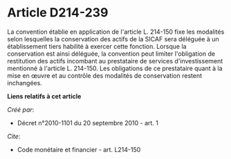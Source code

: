 # Article D214-239

La convention établie en application de l'article L. 214-150 fixe les modalités selon lesquelles la conservation des actifs
de la SICAF sera déléguée à un établissement tiers habilité à exercer cette fonction. Lorsque la conservation est ainsi
déléguée, la convention peut limiter l'obligation de restitution des actifs incombant au prestataire de services
d'investissement mentionné à l'article L. 214-150. Les obligations de ce prestataire quant à la mise en œuvre et au contrôle
des modalités de conservation restent inchangées.

**Liens relatifs à cet article**

_Créé par_:

  - Décret n°2010-1101 du 20 septembre 2010 - art. 1

_Cite_:

  - Code monétaire et financier - art. L214-150
